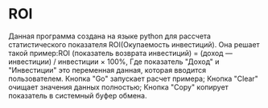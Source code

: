 # ROI
Данная программа создана на языке python для рассчета статистического показателя ROI(Окупаемость инвестиций). 
Она решает такой пример:ROI (показатель возврата инвестиций) = (доход — инвестиции) / инвестиции × 100%,
Где показатель "Доход" и "Инвестиции" это переменная данная, которая вводится пользователем.
Кнопка "Go" запускает расчет примера;
Кнопка "Clear" очищает значения данных полностью;
Кнопка "Copy" копирует показатель в системный буфер обмена.
